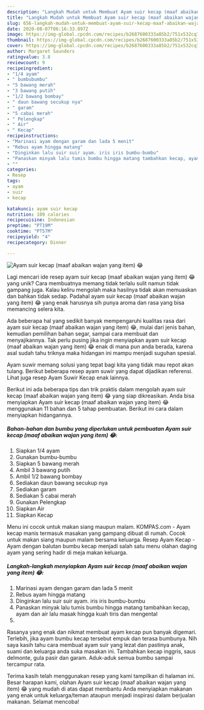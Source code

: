 ```yaml
---
description: "Langkah Mudah untuk Membuat Ayam suir kecap (maaf abaikan wajan yang item) 😂, Sempurna"
title: "Langkah Mudah untuk Membuat Ayam suir kecap (maaf abaikan wajan yang item) 😂, Sempurna"
slug: 656-langkah-mudah-untuk-membuat-ayam-suir-kecap-maaf-abaikan-wajan-yang-item-sempurna
date: 2020-08-07T06:16:33.897Z
image: https://img-global.cpcdn.com/recipes/b2687600333a85b2/751x532cq70/ayam-suir-kecap-maaf-abaikan-wajan-yang-item-😂-foto-resep-utama.jpg
thumbnail: https://img-global.cpcdn.com/recipes/b2687600333a85b2/751x532cq70/ayam-suir-kecap-maaf-abaikan-wajan-yang-item-😂-foto-resep-utama.jpg
cover: https://img-global.cpcdn.com/recipes/b2687600333a85b2/751x532cq70/ayam-suir-kecap-maaf-abaikan-wajan-yang-item-😂-foto-resep-utama.jpg
author: Margaret Saunders
ratingvalue: 3.8
reviewcount: 9
recipeingredient:
- "1/4 ayam"
- " bumbubumbu"
- "5 bawang merah"
- "3 bawang putih"
- "1/2 bawang bombay"
- " daun bawang secukup nya"
- " garam"
- "5 cabai merah"
- " Pelengkap"
- " Air"
- " Kecap"
recipeinstructions:
- "Marinasi ayam dengan garam dan lada 5 menit"
- "Rebus ayam hingga matang"
- "Dinginkan lalu suir suir ayam. iris iris bumbu-bumbu"
- "Panaskan minyak lalu tumis bumbu hingga matang tambahkan kecap, ayam dan air lalu masak hingga kuah tiris dan mengental"
- ""
categories:
- Resep
tags:
- ayam
- suir
- kecap

katakunci: ayam suir kecap 
nutrition: 109 calories
recipecuisine: Indonesian
preptime: "PT19M"
cooktime: "PT57M"
recipeyield: "4"
recipecategory: Dinner

---
```



![Ayam suir kecap (maaf abaikan wajan yang item) 😂](https://img-global.cpcdn.com/recipes/b2687600333a85b2/751x532cq70/ayam-suir-kecap-maaf-abaikan-wajan-yang-item-😂-foto-resep-utama.jpg)

Lagi mencari ide resep ayam suir kecap (maaf abaikan wajan yang item) 😂 yang unik? Cara membuatnya memang tidak terlalu sulit namun tidak gampang juga. Kalau keliru mengolah maka hasilnya tidak akan memuaskan dan bahkan tidak sedap. Padahal ayam suir kecap (maaf abaikan wajan yang item) 😂 yang enak harusnya sih punya aroma dan rasa yang bisa memancing selera kita.

Ada beberapa hal yang sedikit banyak mempengaruhi kualitas rasa dari ayam suir kecap (maaf abaikan wajan yang item) 😂, mulai dari jenis bahan, kemudian pemilihan bahan segar, sampai cara membuat dan menyajikannya. Tak perlu pusing jika ingin menyiapkan ayam suir kecap (maaf abaikan wajan yang item) 😂 enak di mana pun anda berada, karena asal sudah tahu triknya maka hidangan ini mampu menjadi suguhan spesial.

Ayam suwir memang solusi yang tepat bagi kita yang tidak mau repot akan tulang. Berikut beberapa resep ayam suwir yang dapat dijadikan referensi. Lihat juga resep Ayam Suwir Kecap enak lainnya.


Berikut ini ada beberapa tips dan trik praktis dalam mengolah ayam suir kecap (maaf abaikan wajan yang item) 😂 yang siap dikreasikan. Anda bisa menyiapkan Ayam suir kecap (maaf abaikan wajan yang item) 😂 menggunakan 11 bahan dan 5 tahap pembuatan. Berikut ini cara dalam menyiapkan hidangannya.

<!--inarticleads1-->

##### Bahan-bahan dan bumbu yang diperlukan untuk pembuatan Ayam suir kecap (maaf abaikan wajan yang item) 😂:

1. Siapkan 1/4 ayam
1. Gunakan  bumbu-bumbu
1. Siapkan 5 bawang merah
1. Ambil 3 bawang putih
1. Ambil 1/2 bawang bombay
1. Sediakan  daun bawang secukup nya
1. Sediakan  garam
1. Sediakan 5 cabai merah
1. Gunakan  Pelengkap
1. Siapkan  Air
1. Siapkan  Kecap


Menu ini cocok untuk makan siang maupun malam. KOMPAS.com - Ayam kecap manis termasuk masakan yang gampang dibuat di rumah. Cocok untuk makan siang maupun malam bersama keluarga. Resep Ayam Kecap - Ayam dengan balutan bumbu kecap menjadi salah satu menu olahan daging ayam yang sering hadir di meja makan keluarga. 

<!--inarticleads2-->

##### Langkah-langkah menyiapkan Ayam suir kecap (maaf abaikan wajan yang item) 😂:

1. Marinasi ayam dengan garam dan lada 5 menit
1. Rebus ayam hingga matang
1. Dinginkan lalu suir suir ayam. iris iris bumbu-bumbu
1. Panaskan minyak lalu tumis bumbu hingga matang tambahkan kecap, ayam dan air lalu masak hingga kuah tiris dan mengental
1. 


Rasanya yang enak dan nikmat membuat ayam kecap pun banyak digemari. Terlebih, jika ayam bumbu kecap tersebut empuk dan terasa bumbunya. Nih saya kasih tahu cara membuat ayam suir yang lezat dan pastinya anak, suami dan keluarga anda suka masakan ini. Tambahkan kecap inggris, saus delmonte, gula pasir dan garam. Aduk-aduk semua bumbu sampai tercampur rata. 

Terima kasih telah menggunakan resep yang kami tampilkan di halaman ini. Besar harapan kami, olahan Ayam suir kecap (maaf abaikan wajan yang item) 😂 yang mudah di atas dapat membantu Anda menyiapkan makanan yang enak untuk keluarga/teman ataupun menjadi inspirasi dalam berjualan makanan. Selamat mencoba!
